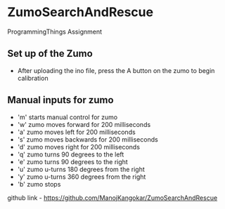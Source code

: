 # ZumoSearchAndRescue
ProgrammingThings Assignment

## Set up of the Zumo
- After uploading the ino file, press the A button on the zumo to begin calibration

## Manual inputs for zumo 
- 'm' starts manual control for zumo
- 'w' zumo moves forward for 200 milliseconds
- 'a' zumo moves left for 200 milliseconds
- 's' zumo moves backwards for 200 milliseconds
- 'd' zumo moves right for 200 milliseconds
- 'q' zumo turns 90 degrees to the left
- 'e' zumo turns 90 degrees to the right
- 'u' zumo u-turns 180 degrees from the right
- 'y' zumo u-turns 360 degrees from the right
- 'b' zumo stops

github link - https://github.com/ManojKangokar/ZumoSearchAndRescue